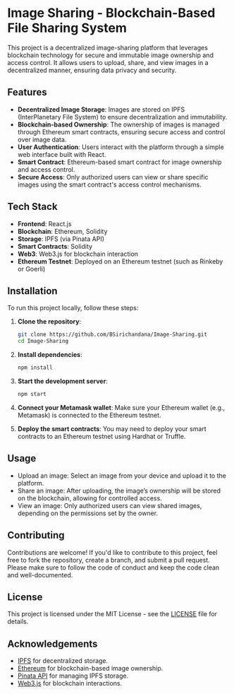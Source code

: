
# Image Sharing - Blockchain-Based File Sharing System

This project is a decentralized image-sharing platform that leverages blockchain technology for secure and immutable image ownership and access control. It allows users to upload, share, and view images in a decentralized manner, ensuring data privacy and security.

## Features

- **Decentralized Image Storage**: Images are stored on IPFS (InterPlanetary File System) to ensure decentralization and immutability.
- **Blockchain-based Ownership**: The ownership of images is managed through Ethereum smart contracts, ensuring secure access and control over image data.
- **User Authentication**: Users interact with the platform through a simple web interface built with React.
- **Smart Contract**: Ethereum-based smart contract for image ownership and access control.
- **Secure Access**: Only authorized users can view or share specific images using the smart contract's access control mechanisms.

## Tech Stack

- **Frontend**: React.js
- **Blockchain**: Ethereum, Solidity
- **Storage**: IPFS (via Pinata API)
- **Smart Contracts**: Solidity
- **Web3**: Web3.js for blockchain interaction
- **Ethereum Testnet**: Deployed on an Ethereum testnet (such as Rinkeby or Goerli)

## Installation

To run this project locally, follow these steps:

1. **Clone the repository**:
   ```bash
   git clone https://github.com/BSirichandana/Image-Sharing.git
   cd Image-Sharing
   ```

2. **Install dependencies**:
   ```bash
   npm install
   ```

3. **Start the development server**:
   ```bash
   npm start
   ```

4. **Connect your Metamask wallet**: Make sure your Ethereum wallet (e.g., Metamask) is connected to the Ethereum testnet.

5. **Deploy the smart contracts**:
   You may need to deploy your smart contracts to an Ethereum testnet using Hardhat or Truffle.

## Usage

- Upload an image: Select an image from your device and upload it to the platform.
- Share an image: After uploading, the image’s ownership will be stored on the blockchain, allowing for controlled access.
- View an image: Only authorized users can view shared images, depending on the permissions set by the owner.

## Contributing

Contributions are welcome! If you'd like to contribute to this project, feel free to fork the repository, create a branch, and submit a pull request. Please make sure to follow the code of conduct and keep the code clean and well-documented.

## License

This project is licensed under the MIT License - see the [LICENSE](LICENSE) file for details.

## Acknowledgements

- [IPFS](https://ipfs.io) for decentralized storage.
- [Ethereum](https://ethereum.org) for blockchain-based image ownership.
- [Pinata API](https://www.pinata.cloud) for managing IPFS storage.
- [Web3.js](https://github.com/ethereum/web3.js/) for blockchain interactions.
